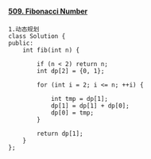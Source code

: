 #### [509. Fibonacci Number](https://leetcode-cn.com/problems/fibonacci-number/)

```
1.动态规划
class Solution {
public:
    int fib(int n) {

        if (n < 2) return n;
        int dp[2] = {0, 1};

        for (int i = 2; i <= n; ++i) {

            int tmp = dp[1];
            dp[1] = dp[1] + dp[0];
            dp[0] = tmp;
        }

        return dp[1];
    }
};
```

